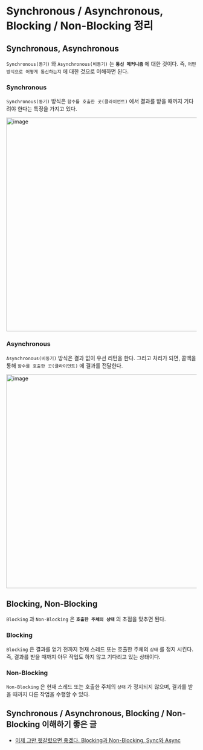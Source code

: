 # Synchronous / Asynchronous, Blocking / Non-Blocking 정리

## Synchronous, Asynchronous

`Synchronous(동기)` 와 `Asynchronous(비동기)` 는 **`통신 메커니즘`** 에 대한 것이다. 즉, `어떤 방식으로 어떻게 통신하는지` 에 대한 것으로 이해하면 된다.

### Synchronous

`Synchronous(동기)` 방식은 `함수를 호출한 곳(클라이언트)` 에서 결과를 받을 때까지 기다려야 한다는 특징을 가지고 있다.

<img width="566" alt="image" src="https://user-images.githubusercontent.com/23515771/169636822-3e7accea-e13d-4b5b-bad8-edbb80e52cf2.png">

### Asynchronous

`Asynchronous(비동기)` 방식은 결과 없이 우선 리턴을 한다. 그리고 처리가 되면, 콜백을 통해 `함수를 호출한 곳(클라이언트)` 에 결과를 전달한다.

<img width="566" alt="image" src="https://user-images.githubusercontent.com/23515771/169636916-187b281a-6c52-4623-8d6f-e7f8e5d23c9d.png">

## Blocking, Non-Blocking

`Blocking` 과 `Non-Blocking` 은 **`호출한 주체의 상태`** 의 초점을 맞추면 된다.

### Blocking

`Blocking` 은 결과를 얻기 전까지 현재 스레드 또는 호출한 주체의 `상태` 를 정지 시킨다. 즉, 결과를 받을 때까지 아무 작업도 하지 않고 기다리고 있는 상태이다.

### Non-Blocking

`Non-Blocking` 은 현재 스레드 또는 호출한 주체의 `상태` 가 정지되지 않으며, 결과를 받을 때까지 다른 작업을 수행할 수 있다.

## Synchronous / Asynchronous, Blocking / Non-Blocking 이해하기 좋은 글

- [이제 그만 헷갈렸으면 좋겠다. Blocking과 Non-Blocking, Sync와 Async](https://haneepark.github.io/2021/07/18/blocking-nonblocking-sync-async/)
